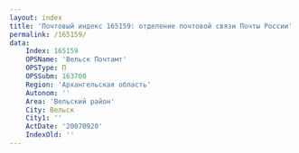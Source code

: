 ```yaml
---
layout: index
title: 'Почтовый индекс 165159: отделение почтовой связи Почты России'
permalink: /165159/
data:
    Index: 165159
    OPSName: 'Вельск Почтамт'
    OPSType: П
    OPSSubm: 163700
    Region: 'Архангельская область'
    Autonom: ''
    Area: 'Вельский район'
    City: Вельск
    City1: ''
    ActDate: '20070920'
    IndexOld: ''
---
```

